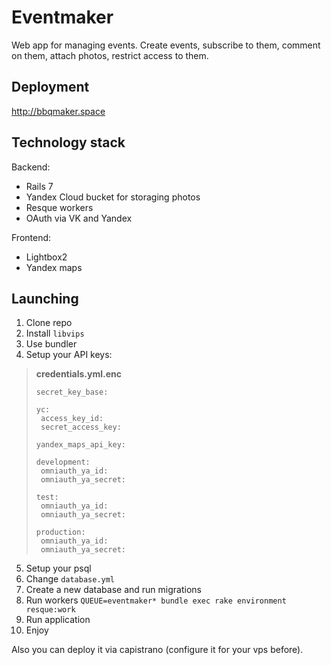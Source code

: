 # Eventmaker
Web app for managing events. Create events, subscribe to them, comment on them, attach photos, restrict access to them.

## Deployment
http://bbqmaker.space

## Technology stack
Backend:
* Rails 7
* Yandex Cloud bucket for storaging photos
* Resque workers
* OAuth via VK and Yandex

Frontend:
* Lightbox2
* Yandex maps

## Launching
1. Clone repo
1. Install `libvips`
1. Use bundler
1. Setup your API keys:
>__credentials.yml.enc__
>```
>secret_key_base:
>
>yc:
>  access_key_id:
>  secret_access_key:
>
>yandex_maps_api_key: 
>
>development:
>  omniauth_ya_id: 
>  omniauth_ya_secret: 
>
>test:
>  omniauth_ya_id: 
>  omniauth_ya_secret: 
>
>production:
>  omniauth_ya_id: 
>  omniauth_ya_secret: 
>```
5. Setup your psql
1. Change `database.yml`
1. Create a new database and run migrations
1. Run workers `QUEUE=eventmaker* bundle exec rake environment resque:work`
1. Run application
1. Enjoy

Also you can deploy it via capistrano (configure it for your vps before).
